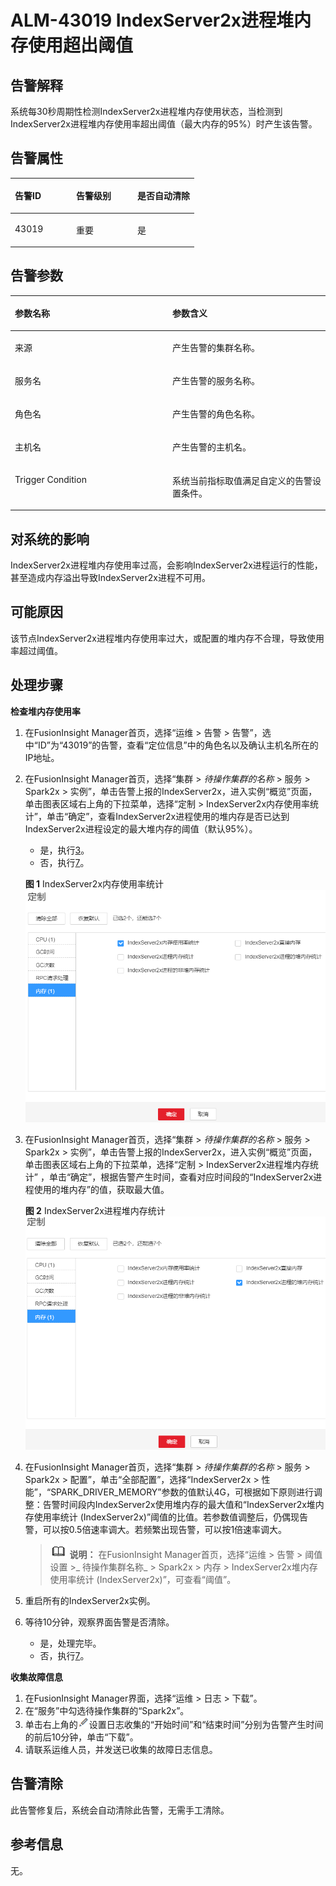 # ALM-43019 IndexServer2x进程堆内存使用超出阈值<a name="ALM-43019"></a>

## 告警解释<a name="s003d1a897bb74496accc109e130a2b79"></a>

系统每30秒周期性检测IndexServer2x进程堆内存使用状态，当检测到IndexServer2x进程堆内存使用率超出阈值（最大内存的95%）时产生该告警。

## 告警属性<a name="s32061f2ab1e44d538c70b77f588c95cd"></a>

<a name="t62b2bf48fdb841b8b702dde8b4644920"></a>
<table><thead align="left"><tr id="r653f637d7ab844f1b2b15f5002adddc1"><th class="cellrowborder" valign="top" width="33.33333333333333%" id="mcps1.1.4.1.1"><p id="a6e2b2640000e4f428add13b685a783aa"><a name="a6e2b2640000e4f428add13b685a783aa"></a><a name="a6e2b2640000e4f428add13b685a783aa"></a>告警ID</p>
</th>
<th class="cellrowborder" valign="top" width="33.33333333333333%" id="mcps1.1.4.1.2"><p id="a7af8d14c415f4b68b43115fb4f53f3ef"><a name="a7af8d14c415f4b68b43115fb4f53f3ef"></a><a name="a7af8d14c415f4b68b43115fb4f53f3ef"></a>告警级别</p>
</th>
<th class="cellrowborder" valign="top" width="33.33333333333333%" id="mcps1.1.4.1.3"><p id="a02d843fe6f624e84964ca5d1578740af"><a name="a02d843fe6f624e84964ca5d1578740af"></a><a name="a02d843fe6f624e84964ca5d1578740af"></a>是否自动清除</p>
</th>
</tr>
</thead>
<tbody><tr id="rbbe1f519640347c5aa24f4905dc8ef50"><td class="cellrowborder" valign="top" width="33.33333333333333%" headers="mcps1.1.4.1.1 "><p id="a212dce1b184242249ca42d3e8cfbf84e"><a name="a212dce1b184242249ca42d3e8cfbf84e"></a><a name="a212dce1b184242249ca42d3e8cfbf84e"></a>43019</p>
</td>
<td class="cellrowborder" valign="top" width="33.33333333333333%" headers="mcps1.1.4.1.2 "><p id="af105557b1f4f47de89fbeccd88f9941a"><a name="af105557b1f4f47de89fbeccd88f9941a"></a><a name="af105557b1f4f47de89fbeccd88f9941a"></a>重要</p>
</td>
<td class="cellrowborder" valign="top" width="33.33333333333333%" headers="mcps1.1.4.1.3 "><p id="a38e9a2fe39b6403aaaf4b4fb0e29f3e5"><a name="a38e9a2fe39b6403aaaf4b4fb0e29f3e5"></a><a name="a38e9a2fe39b6403aaaf4b4fb0e29f3e5"></a>是</p>
</td>
</tr>
</tbody>
</table>

## 告警参数<a name="s741e8ec04d9446768c01e82bd6e711e2"></a>

<a name="t9f47f89d18d243fab2094565e98d83e3"></a>
<table><thead align="left"><tr id="ra75bbb84f5d74453be996544228d00d2"><th class="cellrowborder" valign="top" width="50%" id="mcps1.1.3.1.1"><p id="ab21543f0c58a41a8913512dcfbf72944"><a name="ab21543f0c58a41a8913512dcfbf72944"></a><a name="ab21543f0c58a41a8913512dcfbf72944"></a>参数名称</p>
</th>
<th class="cellrowborder" valign="top" width="50%" id="mcps1.1.3.1.2"><p id="abeda253959cb4662a594521d2dc72255"><a name="abeda253959cb4662a594521d2dc72255"></a><a name="abeda253959cb4662a594521d2dc72255"></a>参数含义</p>
</th>
</tr>
</thead>
<tbody><tr id="row92491653161219"><td class="cellrowborder" valign="top" width="50%" headers="mcps1.1.3.1.1 "><p id="p17935380415"><a name="p17935380415"></a><a name="p17935380415"></a>来源</p>
</td>
<td class="cellrowborder" valign="top" width="50%" headers="mcps1.1.3.1.2 "><p id="p187931338134115"><a name="p187931338134115"></a><a name="p187931338134115"></a>产生告警的集群名称。</p>
</td>
</tr>
<tr id="r22ce027ef3024074aeff2607500388ab"><td class="cellrowborder" valign="top" width="50%" headers="mcps1.1.3.1.1 "><p id="p41293795"><a name="p41293795"></a><a name="p41293795"></a>服务名</p>
</td>
<td class="cellrowborder" valign="top" width="50%" headers="mcps1.1.3.1.2 "><p id="a035311a753c9400d8922b2eabd67b99f"><a name="a035311a753c9400d8922b2eabd67b99f"></a><a name="a035311a753c9400d8922b2eabd67b99f"></a>产生告警的服务名称。</p>
</td>
</tr>
<tr id="r25691c41a60c400e8f4cd09ecf91837b"><td class="cellrowborder" valign="top" width="50%" headers="mcps1.1.3.1.1 "><p id="p23892775"><a name="p23892775"></a><a name="p23892775"></a>角色名</p>
</td>
<td class="cellrowborder" valign="top" width="50%" headers="mcps1.1.3.1.2 "><p id="aefbdd0e3041747fb803e48abb240998a"><a name="aefbdd0e3041747fb803e48abb240998a"></a><a name="aefbdd0e3041747fb803e48abb240998a"></a>产生告警的角色名称。</p>
</td>
</tr>
<tr id="r3d53a6e9138a48ffbb3f6d327452b5d3"><td class="cellrowborder" valign="top" width="50%" headers="mcps1.1.3.1.1 "><p id="p14847206"><a name="p14847206"></a><a name="p14847206"></a>主机名</p>
</td>
<td class="cellrowborder" valign="top" width="50%" headers="mcps1.1.3.1.2 "><p id="aa95e2e07ac7f454582df5a0e86a74e55"><a name="aa95e2e07ac7f454582df5a0e86a74e55"></a><a name="aa95e2e07ac7f454582df5a0e86a74e55"></a>产生告警的主机名。</p>
</td>
</tr>
<tr id="rde525935a2834a8895ddacf674450ba5"><td class="cellrowborder" valign="top" width="50%" headers="mcps1.1.3.1.1 "><p id="a1f2fbce6a30747a5b50b4f4805460bd7"><a name="a1f2fbce6a30747a5b50b4f4805460bd7"></a><a name="a1f2fbce6a30747a5b50b4f4805460bd7"></a>Trigger Condition</p>
</td>
<td class="cellrowborder" valign="top" width="50%" headers="mcps1.1.3.1.2 "><p id="afb1ebb849d8540c2b1dee2196613eb15"><a name="afb1ebb849d8540c2b1dee2196613eb15"></a><a name="afb1ebb849d8540c2b1dee2196613eb15"></a>系统当前指标取值满足自定义的告警设置条件。</p>
</td>
</tr>
</tbody>
</table>

## 对系统的影响<a name="sb3a2d017129345d888713064e79025cd"></a>

IndexServer2x进程堆内存使用率过高，会影响IndexServer2x进程运行的性能，甚至造成内存溢出导致IndexServer2x进程不可用。

## 可能原因<a name="sa5adbf6484b2466281b8b667bdc68717"></a>

该节点IndexServer2x进程堆内存使用率过大，或配置的堆内存不合理，导致使用率超过阈值。

## 处理步骤<a name="section1876421013309"></a>

**检查堆内存使用率**

1.  在FusionInsight Manager首页，选择“运维 \> 告警 \> 告警”，选中“ID”为“43019”的告警，查看“定位信息”中的角色名以及确认主机名所在的IP地址。
2.  在FusionInsight Manager首页，选择“集群 \>  _待操作集群的名称_  \> 服务 \> Spark2x \> 实例”，单击告警上报的IndexServer2x，进入实例“概览”页面，单击图表区域右上角的下拉菜单，选择“定制 \> IndexServer2x内存使用率统计”，单击“确定”，查看IndexServer2x进程使用的堆内存是否已达到IndexServer2x进程设定的最大堆内存的阈值（默认95%）。

    -   是，执行[3](#li1769491023514)。
    -   否，执行[7](#li1543255925610)。

    **图 1**  IndexServer2x内存使用率统计<a name="fig64913557268"></a>  
    ![](figures/IndexServer2x内存使用率统计.png "IndexServer2x内存使用率统计")

3.  <a name="li1769491023514"></a>在FusionInsight Manager首页，选择“集群 \>  _待操作集群的名称_  \> 服务 \> Spark2x \> 实例”，单击告警上报的IndexServer2x，进入实例“概览”页面，单击图表区域右上角的下拉菜单，选择“定制 \> IndexServer2x进程堆内存统计” ，单击“确定”，根据告警产生时间，查看对应时间段的“IndexServer2x进程使用的堆内存”的值，获取最大值。

    **图 2**  IndexServer2x进程堆内存统计<a name="fig3721185213279"></a>  
    ![](figures/IndexServer2x进程堆内存统计.png "IndexServer2x进程堆内存统计")

4.  在FusionInsight Manager首页，选择“集群 \>  _待操作集群的名称_  \> 服务 \> Spark2x \> 配置”，单击“全部配置”，选择“IndexServer2x \> 性能”，“SPARK\_DRIVER\_MEMORY”参数的值默认4G，可根据如下原则进行调整：告警时间段内IndexServer2x使用堆内存的最大值和“IndexServer2x堆内存使用率统计 \(IndexServer2x\)”阈值的比值。若参数值调整后，仍偶现告警，可以按0.5倍速率调大。若频繁出现告警，可以按1倍速率调大。

    >![](public_sys-resources/icon-note.gif) **说明：** 
    >在FusionInsight Manager首页，选择“运维 \> 告警 \> 阈值设置 \>_ 待操作集群名称_  \> Spark2x \> 内存 \> IndexServer2x堆内存使用率统计 \(IndexServer2x\)”，可查看“阈值”。

5.  重启所有的IndexServer2x实例。
6.  等待10分钟，观察界面告警是否清除。
    -   是，处理完毕。
    -   否，执行[7](#li1543255925610)。


**收集故障信息**

1.  <a name="li1543255925610"></a>在FusionInsight Manager界面，选择“运维 \> 日志 \> 下载”。
2.  在“服务”中勾选待操作集群的“Spark2x”。
3.  单击右上角的![](figures/zh-cn_image_0263895484.png)设置日志收集的“开始时间”和“结束时间”分别为告警产生时间的前后10分钟，单击“下载”。
4.  请联系运维人员，并发送已收集的故障日志信息。

## 告警清除<a name="section169311343318"></a>

此告警修复后，系统会自动清除此告警，无需手工清除。

## 参考信息<a name="s90cd5279899a47bab7f1ded21334fa68"></a>

无。

